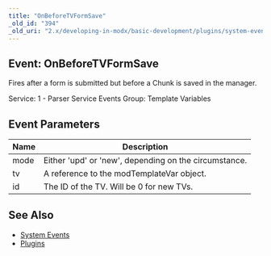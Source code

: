 ```yaml
---
title: "OnBeforeTVFormSave"
_old_id: "394"
_old_uri: "2.x/developing-in-modx/basic-development/plugins/system-events/onbeforetvformsave"
---
```


## Event: OnBeforeTVFormSave

Fires after a form is submitted but before a Chunk is saved in the manager.

Service: 1 - Parser Service Events 
Group: Template Variables

## Event Parameters

| Name | Description                                           |
| ---- | ----------------------------------------------------- |
| mode | Either 'upd' or 'new', depending on the circumstance. |
| tv   | A reference to the modTemplateVar object.             |
| id   | The ID of the TV. Will be 0 for new TVs.              |

## See Also

- [System Events](developing-in-modx/basic-development/plugins/system-events "System Events")
- [Plugins](developing-in-modx/basic-development/plugins "Plugins")